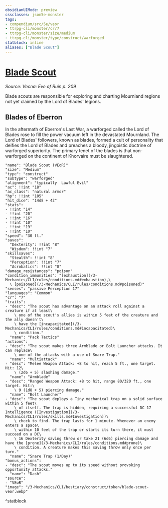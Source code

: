 ```yaml
---
obsidianUIMode: preview
cssclasses: json5e-monster
tags:
- compendium/src/5e/veor
- ttrpg-cli/monster/cr/7
- ttrpg-cli/monster/size/medium
- ttrpg-cli/monster/type/construct/warforged
statblock: inline
aliases: ["Blade Scout"]
---
```

# [Blade Scout](3-Mechanics\CLI\bestiary\construct/blade-scout-veor.md)
*Source: Vecna: Eve of Ruin p. 209*  

Blade scouts are responsible for exploring and charting Mournland regions not yet claimed by the Lord of Blades' legions.

## Blades of Eberron

In the aftermath of Eberron's Last War, a warforged called the Lord of Blades rose to fill the power vacuum left in the devastated Mournland. The Lord of Blades' followers, known as blades, formed a cult of personality that deifies the Lord of Blades and preaches a bloody, jingoistic doctrine of warforged superiority. The primary tenet of the blades is that non-warforged on the continent of Khorvaire must be slaughtered.

```statblock
"name": "Blade Scout (VEoR)"
"size": "Medium"
"type": "construct"
"subtype": "warforged"
"alignment": "typically  Lawful Evil"
"ac": !!int "18"
"ac_class": "natural armor"
"hp": !!int "105"
"hit_dice": "14d8 + 42"
"stats":
- !!int "14"
- !!int "20"
- !!int "16"
- !!int "10"
- !!int "19"
- !!int "10"
"speed": "30 ft."
"saves":
  "Dexterity": !!int "8"
  "Wisdom": !!int "7"
"skillsaves":
  "Stealth": !!int "8"
  "Perception": !!int "7"
  "Acrobatics": !!int "8"
"damage_resistances": "poison"
"condition_immunities": "[exhaustion](/3-Mechanics/CLI/rules/conditions.md#exhaustion),\
  \ [poisoned](/3-Mechanics/CLI/rules/conditions.md#poisoned)"
"senses": "passive Perception 17"
"languages": "Common"
"cr": "7"
"traits":
- "desc": "The scout has advantage on an attack roll against a creature if at least\
    \ one of the scout's allies is within 5 feet of the creature and the ally doesn't\
    \ have the [incapacitated](/3-Mechanics/CLI/rules/conditions.md#incapacitated)\
    \ condition."
  "name": "Pack Tactics"
"actions":
- "desc": "The scout makes three Armblade or Bolt Launcher attacks. It can replace\
    \ one of the attacks with a use of Snare Trap."
  "name": "Multiattack"
- "desc": "Melee Weapon Attack: +8 to hit, reach 5 ft., one target. Hit: 12\
    \ (2d6 + 5) slashing damage."
  "name": "Armblade"
- "desc": "Ranged Weapon Attack: +8 to hit, range 80/320 ft., one target. Hit:\
    \ 9 (1d8 + 5) piercing damage."
  "name": "Bolt Launcher"
- "desc": "The scout deploys a Tiny mechanical trap on a solid surface within 5 feet\
    \ of itself. The trap is hidden, requiring a successful DC 17 Intelligence ([Investigation](/3-Mechanics/CLI/rules/skills.md#Investigation))\
    \ check to find. The trap lasts for 1 minute. Whenever an enemy enters a space\
    \ within 10 feet of the trap or starts its turn there, it must succeed on a DC\
    \ 16 Dexterity saving throw or take 21 (6d6) piercing damage and have the [prone](/3-Mechanics/CLI/rules/conditions.md#prone)\
    \ condition. A creature makes this saving throw only once per turn."
  "name": "Snare Trap (1/Day)"
"bonus_actions":
- "desc": "The scout moves up to its speed without provoking opportunity attacks."
  "name": "Dash"
"source":
- "VEoR"
"image": "/3-Mechanics/CLI/bestiary/construct/token/blade-scout-veor.webp"
```
^statblock